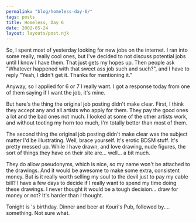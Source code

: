```yaml
---
permalink: "blog/homeless-day-6/"
tags: posts
title: Homeless, Day 6
date: 2002-05-24
layout: layouts/post.njk
---
```


So, I spent most of yesterday looking for new jobs on the internet. I ran into some really, really cool ones, but I've decided to not discuss potential jobs until I know I have them. That just gets my hopes up. Then people ask "Whatever happened with that sweet ass job such and such?", and I have to reply "Yeah, I didn't get it. Thanks for mentioning it."

Anyway, so I applied for 6 or 7 I really want. I got a response today from one of them saying if I want the job, it's mine.

But here's the thing the original job posting didn't make clear. First, I think they accept any and all artists who apply for them. They pay the good ones a lot and the bad ones not much. I looked at some of the other artists work, and without tooting my horn too much, I'm totally better than most of them.

The second thing the original job posting didn't make clear was the subject matter I'd be illustrating. Well, brace yourself. It's erotic BDSM stuff. It's pretty messed up. While I have drawn, and love drawing, nude figures, the sort of things they have on their site are... well... a bit much. 

They do allow pseudonyms, which is nice, so my name won't be attached to the drawings. And it would be awesome to make some extra, consistent money. But is it really worth selling my soul to the devil just to pay my cable bill? I have a few days to decide if I really want to spend my time doing these drawings. I never thought it would be a tough decision... draw for money or not? It's harder than I thought.

Tonight is 's birthday. Dinner and beer at Kouri's Pub, followed by.... something. Not sure what.